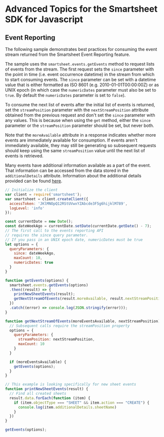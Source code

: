 # Advanced Topics for the Smartsheet SDK for Javascript

## Event Reporting
The following sample demonstrates best practices for consuming the event stream returned from the Smartsheet Event Reporting feature. 

The sample uses the `smartsheet.events.getEvents` method to request lists of events from the stream. The first request sets the `since` parameter with the point in time (i.e. event occurrence datetime) in the stream from which to start consuming events. The `since` parameter can be set with a datetime value that is either formatted as ISO 8601 (e.g. 2010-01-01T00:00:00Z) or as UNIX epoch (in which case the `numericDates` parameter must also be set to `true`. By default the `numericDates` parameter is set to `false`).

To consume the next list of events after the initial list of events is returned, set the `streamPosition` parameter with the `nextStreamPosition` attribute obtained from the previous request and don't set the `since` parameter with any values. This is because when using the `get` method, either the `since` parameter or the `streamPosition` parameter should be set, but never both. 

Note that the `moreAvailable` attribute in a response indicates whether more events are immediately available for consumption. If events aren't immediately available, they may still be generating so subsequent requests should keep using the same `streamPosition` value until the next list of events is retrieved.

Many events have additional information available as a part of the event. That information can be accessed from the data stored in the `additionalDetails` attribute. Information about the additional details provided can be found [here](https://smartsheet-platform.github.io/event-reporting-docs/).


```javascript
// Initialize the client
var client = require('smartsheet');
var smartsheet = client.createClient({
  accessToken: 'JKlMNOpQ12RStUVwxYZAbcde3F5g6hijklM789',
  logLevel: 'info'
});

const currentDate = new Date();
const dateWeekAgo = currentDate.setDate(currentDate.getDate() - 7);
// The first call to the events reporting API
// requires the since query parameter.
// If you pass in an UNIX epoch date, numericDates must be true
let options = {
  queryParameters: {
    since: dateWeekAgo,
    maxCount: 10,
    numericDates: true
  }
}

function getEvents(options) {
  smartsheet.events.getEvents(options)
  .then((result) => {
    printNewSheetEvents(result);
    getNextStreamOfEvents(result.moreAvailable, result.nextStreamPosition);
  })
  .catch((error) => console.log(JSON.stringify(error)));
}

function getNextStreamOfEvents(moreEventsAvailable, nextStreamPosition) {
  // Subsequent calls require the streamPosition property
  options = {
    queryParameters: {
      streamPosition: nextStreamPosition,
      maxCount: 10
    }
  }

  if (moreEventsAvailable) {
    getEvents(options);
  } 
}

// This example is looking specifically for new sheet events
function printNewSheetEvents(result) {
  // Find all created sheets
  result.data.forEach(function (item) {
    if (item.objectType === "SHEET" && item.action === "CREATE") {
      console.log(item.additionalDetails.sheetName)
    }
  })
}

getEvents(options);
```